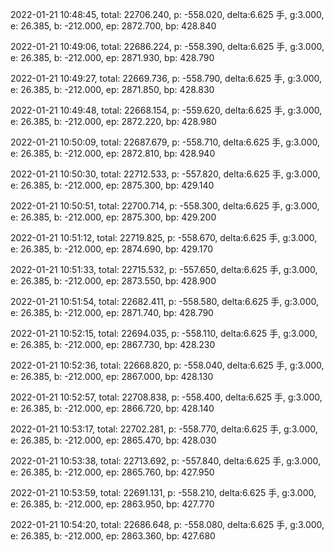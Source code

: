 2022-01-21 10:48:45, total: 22706.240, p: -558.020, delta:6.625 手, g:3.000, e: 26.385, b: -212.000, ep: 2872.700, bp: 428.840

2022-01-21 10:49:06, total: 22686.224, p: -558.390, delta:6.625 手, g:3.000, e: 26.385, b: -212.000, ep: 2871.930, bp: 428.790

2022-01-21 10:49:27, total: 22669.736, p: -558.790, delta:6.625 手, g:3.000, e: 26.385, b: -212.000, ep: 2871.850, bp: 428.830

2022-01-21 10:49:48, total: 22668.154, p: -559.620, delta:6.625 手, g:3.000, e: 26.385, b: -212.000, ep: 2872.220, bp: 428.980

2022-01-21 10:50:09, total: 22687.679, p: -558.710, delta:6.625 手, g:3.000, e: 26.385, b: -212.000, ep: 2872.810, bp: 428.940

2022-01-21 10:50:30, total: 22712.533, p: -557.820, delta:6.625 手, g:3.000, e: 26.385, b: -212.000, ep: 2875.300, bp: 429.140

2022-01-21 10:50:51, total: 22700.714, p: -558.300, delta:6.625 手, g:3.000, e: 26.385, b: -212.000, ep: 2875.300, bp: 429.200

2022-01-21 10:51:12, total: 22719.825, p: -558.670, delta:6.625 手, g:3.000, e: 26.385, b: -212.000, ep: 2874.690, bp: 429.170

2022-01-21 10:51:33, total: 22715.532, p: -557.650, delta:6.625 手, g:3.000, e: 26.385, b: -212.000, ep: 2873.550, bp: 428.900

2022-01-21 10:51:54, total: 22682.411, p: -558.580, delta:6.625 手, g:3.000, e: 26.385, b: -212.000, ep: 2871.740, bp: 428.790

2022-01-21 10:52:15, total: 22694.035, p: -558.110, delta:6.625 手, g:3.000, e: 26.385, b: -212.000, ep: 2867.730, bp: 428.230

2022-01-21 10:52:36, total: 22668.820, p: -558.040, delta:6.625 手, g:3.000, e: 26.385, b: -212.000, ep: 2867.000, bp: 428.130

2022-01-21 10:52:57, total: 22708.838, p: -558.400, delta:6.625 手, g:3.000, e: 26.385, b: -212.000, ep: 2866.720, bp: 428.140

2022-01-21 10:53:17, total: 22702.281, p: -558.770, delta:6.625 手, g:3.000, e: 26.385, b: -212.000, ep: 2865.470, bp: 428.030

2022-01-21 10:53:38, total: 22713.692, p: -557.840, delta:6.625 手, g:3.000, e: 26.385, b: -212.000, ep: 2865.760, bp: 427.950

2022-01-21 10:53:59, total: 22691.131, p: -558.210, delta:6.625 手, g:3.000, e: 26.385, b: -212.000, ep: 2863.950, bp: 427.770

2022-01-21 10:54:20, total: 22686.648, p: -558.080, delta:6.625 手, g:3.000, e: 26.385, b: -212.000, ep: 2863.360, bp: 427.680